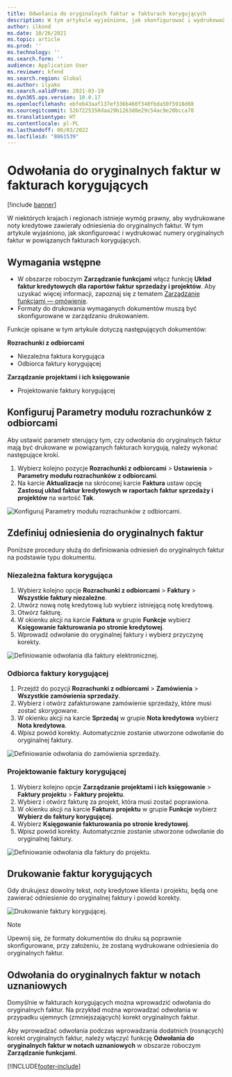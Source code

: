 ```yaml
---
title: Odwołania do oryginalnych faktur w fakturach korygujących
description: W tym artykule wyjaśniono, jak skonfigurować i wydrukować numery oryginalnych faktur w powiązanych fakturach korygujących.
author: ilkond
ms.date: 10/26/2021
ms.topic: article
ms.prod: ''
ms.technology: ''
ms.search.form: ''
audience: Application User
ms.reviewer: kfend
ms.search.region: Global
ms.author: ilyako
ms.search.validFrom: 2021-03-19
ms.dyn365.ops.version: 10.0.17
ms.openlocfilehash: ebfeb43aaf137ef336b460f340fbda50f5918d08
ms.sourcegitcommit: 52b7225350daa29b1263d8e29c54ac9e20bcca70
ms.translationtype: HT
ms.contentlocale: pl-PL
ms.lasthandoff: 06/03/2022
ms.locfileid: "8861539"
---
```

# <a name="references-to-original-invoices-in-credit-notes"></a>Odwołania do oryginalnych faktur w fakturach korygujących

[!include [banner](../includes/banner.md)]


W niektórych krajach i regionach istnieje wymóg prawny, aby wydrukowane noty kredytowe zawierały odniesienia do oryginalnych faktur. W tym artykule wyjaśniono, jak skonfigurować i wydrukować numery oryginalnych faktur w powiązanych fakturach korygujących.

## <a name="prerequisites"></a>Wymagania wstępne

- W obszarze roboczym **Zarządzanie funkcjami** włącz funkcję **Układ faktur kredytowych dla raportów faktur sprzedaży i projektów**. Aby uzyskać więcej informacji, zapoznaj się z tematem [Zarządzanie funkcjami — omówienie](../../fin-ops-core/fin-ops/get-started/feature-management/feature-management-overview.md).
- Formaty do drukowania wymaganych dokumentów muszą być skonfigurowane w zarządzaniu drukowaniem.

Funkcje opisane w tym artykule dotyczą następujących dokumentów:

**Rozrachunki z odbiorcami**

- Niezależna faktura korygująca
- Odbiorca faktury korygującej

**Zarządzanie projektami i ich księgowanie**

- Projektowanie faktury korygującej

## <a name="configure-accounts-receivable-parameters"></a>Konfiguruj Parametry modułu rozrachunków z odbiorcami

Aby ustawić parametr sterujący tym, czy odwołania do oryginalnych faktur mają być drukowane w powiązanych fakturach korygują, należy wykonać następujące kroki.

1. Wybierz kolejno pozycje **Rozrachunki z odbiorcami** \> **Ustawienia** \> **Parametry modułu rozrachunków z odbiorcami**.
2. Na karcie **Aktualizacje** na skróconej karcie **Faktura** ustaw opcję **Zastosuj układ faktur kredytowych w raportach faktur sprzedaży i projektów** na wartość **Tak**.

![Konfiguruj Parametry modułu rozrachunków z odbiorcami.](media/original-invoice-number-in-credit-note.jpg)

## <a name="define-references-to-original-invoices"></a>Zdefiniuj odniesienia do oryginalnych faktur

Poniższe procedury służą do definiowania odniesień do oryginalnych faktur na podstawie typu dokumentu.

### <a name="free-text-credit-note"></a>Niezależna faktura korygująca

1. Wybierz kolejno opcje **Rozrachunki z odbiorcami** \> **Faktury** \> **Wszystkie faktury niezależne**.
2. Utwórz nową notę kredytową lub wybierz istniejącą notę kredytową.
3. Otwórz fakturę.
4. W okienku akcji na karcie **Faktura** w grupie **Funkcje** wybierz **Księgowanie fakturowania po stronie kredytowej**.
5. Wprowadź odwołanie do oryginalnej faktury i wybierz przyczynę korekty.

![Definiowanie odwołania dla faktury elektronicznej.](media/reference-original-invoice-FTI.jpg)

### <a name="customer-credit-note"></a>Odbiorca faktury korygującej

1. Przejdź do pozycji **Rozrachunki z odbiorcami** \> **Zamówienia** \> **Wszystkie zamówienia sprzedaży**.
2. Wybierz i otwórz zafakturowane zamówienie sprzedaży, które musi zostać skorygowane.
3. W okienku akcji na karcie **Sprzedaj** w grupie **Nota kredytowa** wybierz **Nota kredytowa**.
4. Wpisz powód korekty. Automatycznie zostanie utworzone odwołanie do oryginalnej faktury.

![Definiowanie odwołania do zamówienia sprzedaży.](media/reference-original-invoice-SO.jpg)

### <a name="project-credit-note"></a>Projektowanie faktury korygującej

1. Wybierz kolejno opcje **Zarządzanie projektami i ich księgowanie** \> **Faktury projektu** \> **Faktury projektu**.
2. Wybierz i otwórz fakturę za projekt, która musi zostać poprawiona.
3. W okienku akcji na karcie **Faktura projektu** w grupie **Funkcje** wybierz **Wybierz do faktury korygującej**.
4. Wybierz **Księgowanie fakturowania po stronie kredytowej**.
5. Wpisz powód korekty. Automatycznie zostanie utworzone odwołanie do oryginalnej faktury.

![Definiowanie odwołania dla faktury do projektu.](media/reference-original-invoice-project.jpg)

## <a name="printing-credit-notes"></a>Drukowanie faktur korygujących

Gdy drukujesz dowolny tekst, noty kredytowe klienta i projektu, będą one zawierać odniesienie do oryginalnej faktury i powód korekty.

![Drukowanie faktury korygującej.](media/credit-note-FTI.jpg)

> [!NOTE]
> Upewnij się, że formaty dokumentów do druku są poprawnie skonfigurowane, przy założeniu, że zostaną wydrukowane odniesienia do oryginalnych faktur.

## <a name="references-to-original-invoices-in-debit-notes"></a>Odwołania do oryginalnych faktur w notach uznaniowych

Domyślnie w fakturach korygujących można wprowadzić odwołania do oryginalnych faktur. Na przykład można wprowadzać odwołania w przypadku ujemnych (zmniejszających) korekt oryginalnych faktur.

Aby wprowadzać odwołania podczas wprowadzania dodatnich (rosnących) korekt oryginalnych faktur, należy włączyć funkcję **Odwołania do oryginalnych faktur w notach uznaniowych** w obszarze roboczym **Zarządzanie funkcjami**.  

[!INCLUDE[footer-include](../../includes/footer-banner.md)]
